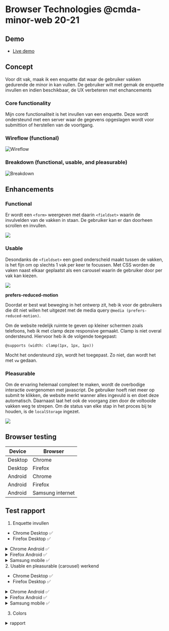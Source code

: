# Browser Technologies @cmda-minor-web 20-21


## Demo

- [Live demo](#)


## Concept
Voor dit vak, maak ik een enquette dat waar de gebruiker vakken gedurende de minor in kan vullen. De gebruiker wilt met gemak de enquette invullen en indien beschikbaar, de UX verbeteren met enchancements

### Core functionality

Mijn core functionaliteit is het invullen van een enquette. Deze wordt ondersteund met een server waar de gegevens opgeslagen wordt voor submittion of herstellen van de voortgang.

### Wireflow (functional)

![Wireflow](./assets/wireflow.png)

### Breakdown (functional, usable, and pleasurable)

![Breakdown](./assets/breakdown.png)

## Enhancements

### Functional
Er wordt een `<form>` weergeven met daarin `<fieldset>` waarin de invulvelden van de vakken in staan. De gebruiker kan er dan doorheen scrollen en invullen.

![](./assets/layer_functional.png)

### Usable
Desondanks de `<fieldset>` een goed onderscheid maakt tussen de vakken, is het fijn om op slechts 1 vak per keer te focussen. Met CSS worden de vaken naast elkaar geplaatst als een carousel waarin de gebruiker door per vak kan kiezen.

![](./assets/layer_usable.png)

**prefers-reduced-motion**

Doordat er best wat beweging in het ontwerp zit, heb ik voor de gebruikers die dit niet willen het uitgezet met de media query `@media (prefers-reduced-motion)`.

Om de website redelijk ruimte te geven op kleiner schermen zoals telefoons, heb ik met clamp deze responsive gemaakt. Clamp is niet overal ondersteund. Hiervoor heb ik de volgende toegepast: 

`@supports (width: clamp(1px, 1px, 1px))`

Mocht het ondersteund zijn, wordt het toegepast. Zo niet, dan wordt het met `vw` gedaan.

### Pleasurable 
Om de ervaring helemaal compleet te maken, wordt de overbodige interactie overgenomen met javascript. De gebruiker hoeft niet meer op submit te klikken, de website merkt wanner alles ingevuld is en doet deze automatisch. Daarnaast laat het ook de voorgang zien door de voltooide vakken weg te strepen. Om de status van elke stap in het proces bij te houden, is de `localStorage` ingezet.

![](./assets/layer_pleasurable.png)

## Browser testing

| Device  | Browser          |
| ------- | ---------------- |
| Desktop | Chrome           |
| Desktop | Firefox          |
| Android | Chrome           |
| Android | Firefox          |
| Android | Samsung internet |

## Test rapport
1. Enquette invullen
   
* Chrome Desktop ✅        
* Firefox Desktop ✅ 
<details>
<summary>Chrome Android ✅ </summary>
<video controls loop>
  <source src="./assests/chrome_mobile.mp4" type="video/mp4">
  Your browser does not support the video tag.
</video>
</details>
<details>
<summary>Firefox Android ✅ </summary>
<video controls loop>
  <source src="./assests/firefox_mobile.mp4" type="video/mp4">
  Your browser does not support the video tag.
</video>
</details>
<details>
<summary>Samsung mobile ✅ </summary>
<video controls loop>
  <source src="./assests/samsung_mobile.mp4" type="video/mp4">
  Your browser does not support the video tag.
</video>
</details>
2. Usable en pleasurable (carousel) werkend
   
* Chrome Desktop ✅        
* Firefox Desktop ✅ 
<details>
<summary>Chrome Android ✅ </summary>
<video controls loop>
  <source src="./assests/chrome_mobile.mp4" type="video/mp4">
  Your browser does not support the video tag.
</video>
</details>
<details>
<summary>Firefox Android ✅ </summary>
<video controls loop>
  <source src="./assests/firefox_mobile.mp4" type="video/mp4">
  Your browser does not support the video tag.
</video>
</details>
<details>
<summary>Samsung mobile ✅ </summary>
<video controls loop>
  <source src="./assests/samsung_mobile.mp4" type="video/mp4">
  Your browser does not support the video tag.
</video>
</details>

3. Colors
<details>
<summary>rapport</summary>
Headers
<img  src='./assets/headers.png' />

Navigation labels
<img  src='./assets/label.png' />

Active input
<img  src='./assets/input_active.png' />

Inactive input
<img  src='./assets/input_back.png' />

</details>

